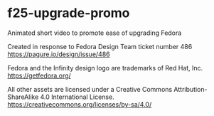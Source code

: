 # f25-upgrade-promo
Animated short video to promote ease of upgrading Fedora

Created in response to Fedora Design Team ticket number 486
https://pagure.io/design/issue/486

Fedora and the Infinity design logo are trademarks of Red Hat, Inc.
https://getfedora.org/

All other assets are licensed under a Creative Commons Attribution-ShareAlike 4.0 International License.
https://creativecommons.org/licenses/by-sa/4.0/
